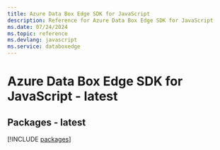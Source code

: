 ```yaml
---
title: Azure Data Box Edge SDK for JavaScript
description: Reference for Azure Data Box Edge SDK for JavaScript
ms.date: 07/24/2024
ms.topic: reference
ms.devlang: javascript
ms.service: databoxedge
---
```

# Azure Data Box Edge SDK for JavaScript - latest
## Packages - latest
[!INCLUDE [packages](data-box-edge-index.md)]
